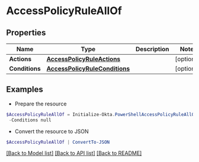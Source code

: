 # AccessPolicyRuleAllOf
## Properties

Name | Type | Description | Notes
------------ | ------------- | ------------- | -------------
**Actions** | [**AccessPolicyRuleActions**](AccessPolicyRuleActions.md) |  | [optional] 
**Conditions** | [**AccessPolicyRuleConditions**](AccessPolicyRuleConditions.md) |  | [optional] 

## Examples

- Prepare the resource
```powershell
$AccessPolicyRuleAllOf = Initialize-Okta.PowerShellAccessPolicyRuleAllOf  -Actions null `
 -Conditions null
```

- Convert the resource to JSON
```powershell
$AccessPolicyRuleAllOf | ConvertTo-JSON
```

[[Back to Model list]](../README.md#documentation-for-models) [[Back to API list]](../README.md#documentation-for-api-endpoints) [[Back to README]](../README.md)

